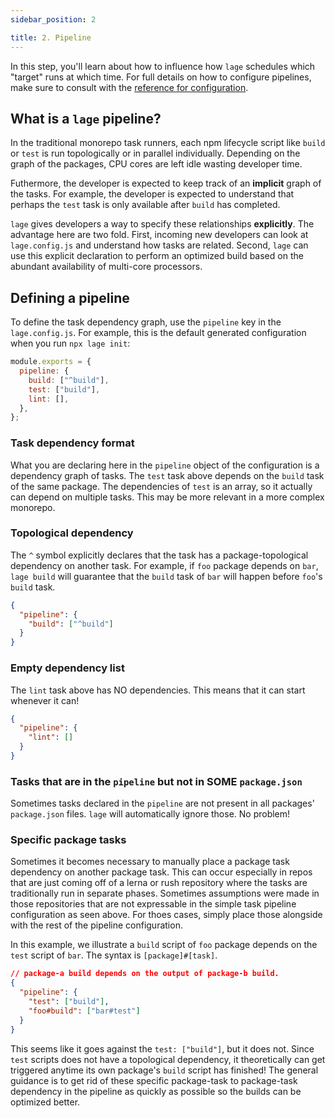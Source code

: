 ```yaml
---
sidebar_position: 2

title: 2. Pipeline
---
```


In this step, you'll learn about how to influence how `lage` schedules which "target" runs at which time. For full details on how to configure pipelines, make sure to consult with the [reference for configuration](/docs/Reference/config).

## What is a `lage` pipeline?

In the traditional monorepo task runners, each npm lifecycle script like `build` or `test` is run topologically or in parallel individually. Depending on the graph of the packages, CPU cores are left idle wasting developer time.

Futhermore, the developer is expected to keep track of an **implicit** graph of the tasks. For example, the developer is expected to understand that perhaps the `test` task is only available after `build` has completed.

`lage` gives developers a way to specify these relationships **explicitly**. The advantage here are two fold. First, incoming new developers can look at `lage.config.js` and understand how tasks are related. Second, `lage` can use this explicit declaration to perform an optimized build based on the abundant availability of multi-core processors.

## Defining a pipeline

To define the task dependency graph, use the `pipeline` key in the `lage.config.js`. For example, this is the default generated configuration when you run `npx lage init`:

```js
module.exports = {
  pipeline: {
    build: ["^build"],
    test: ["build"],
    lint: [],
  },
};
```

### Task dependency format

What you are declaring here in the `pipeline` object of the configuration is a dependency graph of tasks. The `test` task above depends on the `build` task of the same package. The dependencies of `test` is an array, so it actually can depend on multiple tasks. This may be more relevant in a more complex monorepo.

### Topological dependency

The `^` symbol explicitly declares that the task has a package-topological dependency on another task. For example, if `foo` package depends on `bar`, `lage build` will guarantee that the `build` task of `bar` will happen before `foo`'s `build` task.

```json
{
  "pipeline": {
    "build": ["^build"]
  }
}
```

### Empty dependency list

The `lint` task above has NO dependencies. This means that it can start whenever it can!

```json
{
  "pipeline": {
    "lint": []
  }
}
```

### Tasks that are in the `pipeline` but not in SOME `package.json`

Sometimes tasks declared in the `pipeline` are not present in all packages' `package.json` files. `lage` will automatically ignore those. No problem!

### Specific package tasks

Sometimes it becomes necessary to manually place a package task dependency on another package task. This can occur especially in repos that are just coming off of a lerna or rush repository where the tasks are traditionally run in separate phases. Sometimes assumptions were made in those repositories that are not expressable in the simple task pipeline configuration as seen above. For thoes cases, simply place those alongside with the rest of the pipeline configuration.

In this example, we illustrate a `build` script of `foo` package depends on the `test` script of `bar`. The syntax is `[package]#[task]`.

```json
// package-a build depends on the output of package-b build.
{
  "pipeline": {
    "test": ["build"],
    "foo#build": ["bar#test"]
  }
}
```

This seems like it goes against the `test: ["build"]`, but it does not. Since `test` scripts does not have a topological dependency, it theoretically can get triggered anytime its own package's `build` script has finished! The general guidance is to get rid of these specific package-task to package-task dependency in the pipeline as quickly as possible so the builds can be optimized better.

